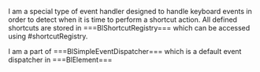 I am a special type of event handler designed to handle keyboard events in order to detect when it is time to perform a shortcut action.
All defined shortcuts are stored in ===BlShortcutRegistry=== which can be accessed using #shortcutRegistry.

I am a part of ===BlSimpleEventDispatcher=== which is a default event dispatcher in ===BlElement===